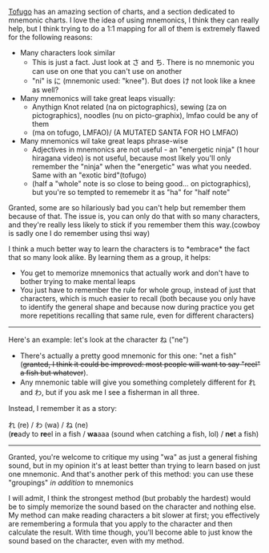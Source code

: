 [Tofugo](https://www.tofugu.com/japanese/hiragana-chart/) has an amazing section of charts, and a section dedicated to mnemonic charts. I love the idea of using mnemonics, I think they can really help, but I think trying to do a 1:1 mapping for all of them is extremely flawed for the following reasons:

- Many characters look similar
  - This is just a fact. Just look at さ and ち. There is no mnemonic you can use on one that you can't use on another
  - "ni" is に (mnemonic used: "knee"). But does け not look like a knee as well?
- Many mnemonics will take great leaps visually:
  - Anythign Knot related (na on pictographics), sewing (za on pictographics), noodles (nu on picto-graphix), lmfao could be any of them
  - (ma on tofugo, LMFAO)/ (A MUTATED SANTA FOR HO LMFAO)
- Many mnemonics wil take great leaps phrase-wise
  - Adjectives in mnemonics are not useful - an "energetic ninja" (1 hour hiragana video) is not useful, because most likely you'll only remember the "ninja" when the "energetic" was what you needed. Same with an "exotic bird"(tofugo)
  - (half a "whole" note is so close to being good... on pictographics), but you're so tempted to rememebr it as "ha" for "half note"

Granted, some are so hilariously bad you can't help but remember them because of that. The issue is, you can only do that with so many characters, and they're really less likely to stick if you remember them this way.(cowboy is sadly one I do remember using thsi way)  

I think a much better way to learn the characters is to \*embrace\* the fact that so many look alike. By learning them as a group, it helps:

- You get to memorize mnemonics that actually work and don't have to bother trying to make mental leaps
- You just have to remember the rule for whole group, instead of just that characters, which is much easier to recall (both because you only have to identify the general shape and because now during practice you get more repetitions recalling that same rule, even for different characters)

---

Here's an example: let's look at the character ね ("ne") 
- There's actually a pretty good mnemonic for this one: "net a fish" (~~granted, I think it could be improved: most people will want to say "reel" a fish but whatever~~). 
- Any mnemonic table will give you something completely different for れ and わ, but if you ask me I see a fisherman in all three.

Instead, I remember it as a story:

れ (re) / わ (wa) / ね (ne)  
(**re**ady to **re**el in a fish / **wa**aaa (sound when catching a fish, lol) / **ne**t a fish)

---

Granted, you're welcome to critique my using "wa" as just a general fishing sound, but in my opinion it's at least better than trying to learn based on just one mnemonic. And that's another perk of this method: you can use these "groupings" _in addition_ to mnemonics

I will admit, I think the strongest method (but probably the hardest) would be to simply memorize the sound based on the character and nothing else. My method can make reading characters a bit slower at first; you effectively are remembering a formula that you apply to the character and then calculate the result. With time though, you'll become able to just know the sound based on the character, even with my method.